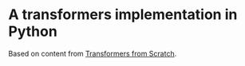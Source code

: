# A transformers implementation in Python

Based on content from [Transformers from Scratch](https://e2eml.school/transformers.html).
